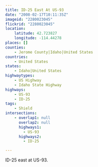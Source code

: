 ```yaml
---
title: ID-25 East At US-93
date: "2008-02-17T10:11:35Z"
imageid: "2280023045"
flickrid: "2280023045"
location:
    latitude: 42.723827
    longitude: -114.44278
places: []
counties:
    - Jerome County|Idaho|United States
countries:
    - United States
states:
    - Idaho|United States
highwaytypes:
    - US Highway
    - Idaho State Highway
highways:
    - US-93
    - ID-25
tags:
    - Shield
intersections:
    - overlap1: null
      overlap2: null
      highways1:
        - US-93
      highways2:
        - ID-25

---
```

ID-25 east at US-93.
